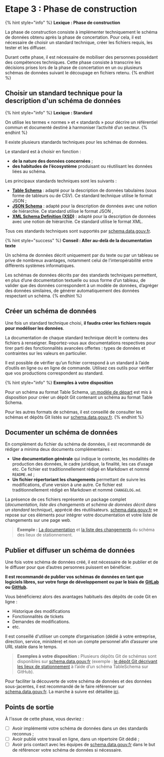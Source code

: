 # Etape 3 : Phase de construction

{% hint style="info" %}
**Lexique : Phase de construction**

La phase de construction consiste à implémenter techniquement le schéma de données obtenu après la phase de concertation. Pour cela, il est nécessaire de choisir un standard technique, créer les fichiers requis, les tester et les diffuser.

Durant cette phase, il est nécessaire de mobiliser des personnes possédant des compétences techniques. Cette phase consiste à transcrire les décisions prises lors de la phase de concertation en un ou plusieurs schémas de données suivant le découpage en fichiers retenu.
{% endhint %}

## Choisir un standard technique pour la description d'un schéma de données <a href="#choisir-un-standard-technique-pour-la-description-de-votre-schema-de-donnees" id="choisir-un-standard-technique-pour-la-description-de-votre-schema-de-donnees"></a>

{% hint style="info" %}
**Lexique : Standard**

On utilise les termes « normes » et « standards » pour décrire un référentiel commun et documenté destiné à harmoniser l’activité d’un secteur.
{% endhint %}

Il existe plusieurs standards techniques pour les schémas de données.&#x20;

Le standard est à choisir en fonction :&#x20;

* **de la nature des données concernées** ;&#x20;
* **des habitudes de l’écosystème** produisant ou réutilisant les données liées au schéma.

Les principaux standards techniques sont les suivants :

* [**Table Schema**](https://frictionlessdata.io/specs/table-schema/) : adapté pour la description de données tabulaires (sous forme de tableurs ou de CSV). Ce standard technique utilise le format JSON ;
* [**JSON Schema**](https://json-schema.org/) : adapté pour la description de données avec une notion de hiérarchie. Ce standard utilise le format JSON ,
* [**XML Schema Definition (XSD)**](https://www.w3.org/TR/xmlschema11-1/) : adapté pour la description de données avec une notion de hiérarchie. Ce standard utilise le format XML.

Tous ces standards techniques sont supportés par [schema.data.gouv.fr](https://schema.data.gouv.fr/).

{% hint style="success" %}
**Conseil : Aller au-delà de la documentation texte**

Un schéma de données décrit uniquement par du texte ou par un tableau se prive de nombreux avantages, notamment celui de l'interopérabilité entre différents systèmes informatiques.

Les schémas de données décrits par des standards techniques permettent, en plus d’une documentation textuelle ou sous forme d’un tableau, de valider que des données correspondent à un modèle de données, d’agréger des données similaires, de générer automatiquement des données respectant un schéma.
{% endhint %}

## Créer un schéma de données <a href="#creer-votre-schema-de-donnees" id="creer-votre-schema-de-donnees"></a>

Une fois un standard technique choisi, **il faudra créer les fichiers requis pour modéliser les données**.&#x20;

La documentation de chaque standard technique décrit le contenu des fichiers à renseigner. Reportez-vous aux documentations respectives pour tirer parti des fonctionnalités avancées offertes : types de données et contraintes sur les valeurs en particulier.

Il est possible de vérifier qu’un fichier correspond à un standard à l’aide d’outils en ligne ou en ligne de commande. Utilisez ces outils pour vérifier que vos productions correspondent au standard.

{% hint style="info" %}
**Exemples à votre disposition**

Pour un schéma au format Table Schema, [un modèle de départ](https://github.com/etalab/tableschema-template) est mis à disposition pour créer un dépôt Git contenant un schéma au format Table Schema.

Pour les autres formats de schémas, il est conseillé de consulter les schémas et dépôts Git listés sur [schema.data.gouv.fr](https://schema.data.gouv.fr/).
{% endhint %}

## Documenter un schéma de données <a href="#documenter-votre-schema-de-donnees" id="documenter-votre-schema-de-donnees"></a>

En complément du fichier du schéma de données, il est recommandé de rédiger a minima deux documents complémentaires :

* **Une documentation générale** qui indique le contexte, les modalités de production des données, le cadre juridique, la finalité, les cas d’usage etc. Ce fichier est traditionnellement rédigé en Markdown et nommé `README.md` ;
* **Un fichier répertoriant les changements** permettant de suivre les modifications, d’une version à une autre. Ce fichier est traditionnellement rédigé en Markdown et nommé `CHANGELOG.md`.

La présence de ces fichiers représente un package complet (_documentation, liste des changements et schéma de données décrit dans un standard technique_), apprécié des réutilisateurs. [schema.data.gouv.fr](https://schema.data.gouv.fr/) se repose sur ces éléments pour intégrer votre documentation et votre liste de changements sur une page web.

> **Exemple :** [La documentation](https://github.com/etalab/schema-stationnement/blob/master/README.md) et [la liste des changements](https://github.com/etalab/schema-stationnement/blob/master/CHANGELOG.md) du schéma des lieux de stationnement.

## Publier et diffuser un schéma de données <a href="#publier-et-diffuser-votre-schema-de-donnees" id="publier-et-diffuser-votre-schema-de-donnees"></a>

Une fois votre schéma de données créé, il est nécessaire de le publier et de le diffuser pour que d’autres personnes puissent en bénéficier.&#x20;

**Il est recommandé de publier vos schémas de données en tant que logiciels libres, sur votre forge de développement ou par le biais de** [**GitLab**](https://about.gitlab.com/) **ou** [**GitHub**](https://github.com/)**.**

Vous bénéficierez alors des avantages habituels des dépôts de code Git en ligne :&#x20;

* Historique des modifications
* Fonctionnalités de tickets
* Demandes de modifications.&#x20;
* etc.

Il est conseillé d'utiliser un compte d’organisation (dédié à votre entreprise, direction, service, ministère) et non un compte personnel afin d’assurer une URL stable dans le temps.

> **Exemples à votre disposition :** Plusieurs dépôts Git de schémas sont disponibles sur [schema.data.gouv.fr](https://schema.data.gouv.fr/) (exemple : [le dépôt Git décrivant les lieux de stationnement](https://github.com/etalab/schema-stationnement) à l’aide d’un schéma TableSchema sur GitHub).&#x20;

Pour faciliter la découverte de votre schéma de données et des données sous-jacentes, il est recommandé de le faire référencer sur [schema.data.gouv.fr](https://schema.data.gouv.fr/). La marche à suivre est détaillée [ici](../integrer-un-schema-de-donnees-a-schema.data.gouv.fr.md).&#x20;

## Points de sortie <a href="#points-de-sortie" id="points-de-sortie"></a>

À l’issue de cette phase, vous devriez :&#x20;

* [ ] Avoir implémenté votre schéma de données dans un des standards reconnus ;
* [ ] Avoir publié votre travail en ligne, dans un répertoire Git dédié ;
* [ ] Avoir pris contact avec les équipes de [schema.data.gouv.fr](https://schema.data.gouv.fr/) dans le but de référencer votre schéma de données si nécessaire.
